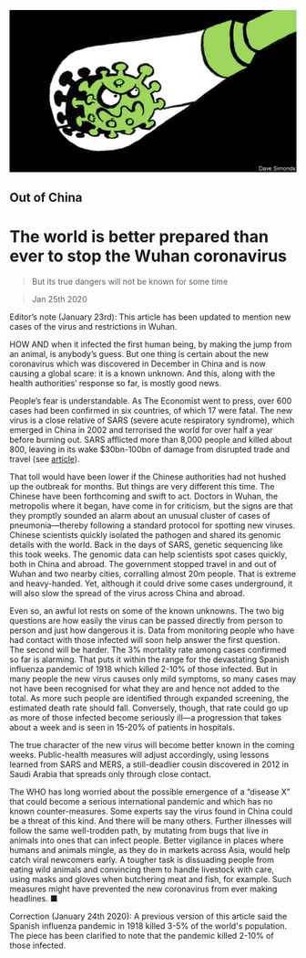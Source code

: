 ![](./images/20200125_LDD002.jpg)

## Out of China

# The world is better prepared than ever to stop the Wuhan coronavirus

> But its true dangers will not be known for some time

> Jan 25th 2020

Editor’s note (January 23rd): This article has been updated to mention new cases of the virus and restrictions in Wuhan.

HOW AND when it infected the first human being, by making the jump from an animal, is anybody’s guess. But one thing is certain about the new coronavirus which was discovered in December in China and is now causing a global scare: it is a known unknown. And this, along with the health authorities’ response so far, is mostly good news.

People’s fear is understandable. As The Economist went to press, over 600 cases had been confirmed in six countries, of which 17 were fatal. The new virus is a close relative of SARS (severe acute respiratory syndrome), which emerged in China in 2002 and terrorised the world for over half a year before burning out. SARS afflicted more than 8,000 people and killed about 800, leaving in its wake $30bn-100bn of damage from disrupted trade and travel (see [article](https://www.economist.com//china/2020/01/23/the-coronavirus-discovered-in-china-is-causing-global-alarm)).

That toll would have been lower if the Chinese authorities had not hushed up the outbreak for months. But things are very different this time. The Chinese have been forthcoming and swift to act. Doctors in Wuhan, the metropolis where it began, have come in for criticism, but the signs are that they promptly sounded an alarm about an unusual cluster of cases of pneumonia—thereby following a standard protocol for spotting new viruses. Chinese scientists quickly isolated the pathogen and shared its genomic details with the world. Back in the days of SARS, genetic sequencing like this took weeks. The genomic data can help scientists spot cases quickly, both in China and abroad. The government stopped travel in and out of Wuhan and two nearby cities, corralling almost 20m people. That is extreme and heavy-handed. Yet, although it could drive some cases underground, it will also slow the spread of the virus across China and abroad.

Even so, an awful lot rests on some of the known unknowns. The two big questions are how easily the virus can be passed directly from person to person and just how dangerous it is. Data from monitoring people who have had contact with those infected will soon help answer the first question. The second will be harder. The 3% mortality rate among cases confirmed so far is alarming. That puts it within the range for the devastating Spanish influenza pandemic of 1918 which killed 2-10% of those infected. But in many people the new virus causes only mild symptoms, so many cases may not have been recognised for what they are and hence not added to the total. As more such people are identified through expanded screening, the estimated death rate should fall. Conversely, though, that rate could go up as more of those infected become seriously ill—a progression that takes about a week and is seen in 15-20% of patients in hospitals.

The true character of the new virus will become better known in the coming weeks. Public-health measures will adjust accordingly, using lessons learned from SARS and MERS, a still-deadlier cousin discovered in 2012 in Saudi Arabia that spreads only through close contact.

The WHO has long worried about the possible emergence of a “disease X” that could become a serious international pandemic and which has no known counter-measures. Some experts say the virus found in China could be a threat of this kind. And there will be many others. Further illnesses will follow the same well-trodden path, by mutating from bugs that live in animals into ones that can infect people. Better vigilance in places where humans and animals mingle, as they do in markets across Asia, would help catch viral newcomers early. A tougher task is dissuading people from eating wild animals and convincing them to handle livestock with care, using masks and gloves when butchering meat and fish, for example. Such measures might have prevented the new coronavirus from ever making headlines. ■ 

Correction (January 24th 2020): A previous version of this article said the Spanish influenza pandemic in 1918 killed 3-5% of the world's population. The piece has been clarified to note that the pandemic killed 2-10% of those infected.